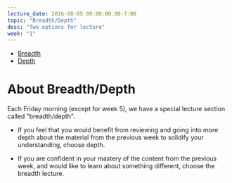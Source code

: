 ```yaml
---
lecture_date: 2016-08-05 09:00:00.00-7:00
topic: "Breadth/Depth"
desc: "Two options for lecture"
week: "1"
---
```


* [Breadth](/lectures/week1/breadth/)
* [Depth](/lectures/week1/depth/)

# About Breadth/Depth

Each Friday morning (except for week 5), we have a special lecture
section called "breadth/depth".   

* If you feel that you would benefit from reviewing and going into more
depth about the material from the previous week to solidify your
understanding, choose depth.

* If you are confident in your mastery of the content from the previous
week, and would like to learn about something different, choose the
breadth lecture.

